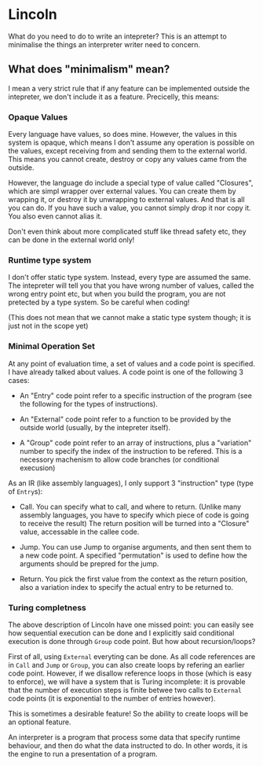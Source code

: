 # Lincoln

What do you need to do to write an intepreter? This is an attempt to minimalise the things an interpreter writer need to concern.

## What does "minimalism" mean?

I mean a very strict rule that if any feature can be implemented outside the intepreter, we don't include it as a feature. Precicelly, this means:

### Opaque Values

Every language have values, so does mine. However, the values in this system is opaque, which means I don't assume any operation is possible on the values, except receiving from and sending them to the external world. This means you cannot create, destroy or copy any values came from the outside.

However, the language do include a special type of value called "Closures", which are simpl wrapper over external values. You can create them by wrapping it, or destroy it by unwrapping to external values. And that is all you can do. If you have such a value, you cannot simply drop it nor copy it. You also even cannot alias it.

Don't even think about more complicated stuff like thread safety etc, they can be done in the external world only!

### Runtime type system

I don't offer static type system. Instead, every type are assumed the same. The intepreter will tell you that you have wrong number of values, called the wrong entry point etc, but when you build the program, you are not pretected by a type system. So be careful when coding!

(This does not mean that we cannot make a static type system though; it is just not in the scope yet)

### Minimal Operation Set

At any point of evaluation time, a set of values and a code point is specified. I have already talked about values. A code point is one of the following 3 cases:

* An "Entry" code point refer to a specific instruction of the program (see the following for the types of instructions).

* An "External" code point refer to a function to be provided by the outside world (usually, by the intepreter itself).

* A "Group" code point refer to an array of instructions, plus a "variation" number to specify the index of the instruction to be refered. This is a necessory machenism to allow code branches (or conditional execusion)

As an IR (like assembly languages), I only support 3 "instruction" type (type of `Entry`s):

* Call. You can specify what to call, and where to return. (Unlike many assembly languages, you have to specify which piece of code is going to receive the result) The return position will be turned into a "Closure" value, accessable in the callee code.

* Jump. You can use Jump to organise arguments, and then sent them to a new code point. A specified "permutation" is used to define how the arguments should be prepred for the jump.

* Return. You pick the first value from the context as the return position, also a variation index to specify the actual entry to be returned to.

### Turing completness

The above description of Lincoln have one missed point: you can easily see how sequential execution can be done and I explicitly said conditional execution is done through `Group` code point. But how about recursion/loops?

First of all, using `External` everyting can be done. As all code references are in `Call` and `Jump` or `Group`, you can also create loops by refering an earlier code point. However, if we disallow reference loops in those (which is easy to enforce), we will have a system that is Turing incomplete: it is provable that the number of execution steps is finite betwee two calls to `External` code points (it is exponential to the number of entries however).

This is sometimes a desirable feature! So the ability to create loops will be an optional feature.





An interpreter is a program that process some data that specify runtime behaviour, and then do what the data instructed to do. In other words, it is the engine to run a presentation of a program.




